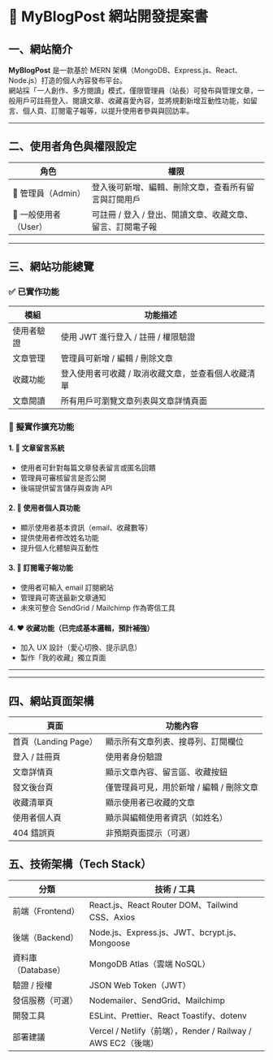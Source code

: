 # 📘 MyBlogPost 網站開發提案書

## 一、網站簡介

**MyBlogPost** 是一款基於 MERN 架構（MongoDB、Express.js、React、Node.js）打造的個人內容發布平台。  
網站採「一人創作、多方閱讀」模式，僅限管理員（站長）可發布與管理文章，一般用戶可註冊登入、閱讀文章、收藏喜愛內容，並將規劃新增互動性功能，如留言、個人頁、訂閱電子報等，以提升使用者參與與回訪率。


---

## 二、使用者角色與權限設定

| 角色 | 權限 |
|------|------|
| 👑 管理員（Admin） | 登入後可新增、編輯、刪除文章，查看所有留言與訂閱用戶 |
| 👤 一般使用者（User） | 可註冊 / 登入 / 登出、閱讀文章、收藏文章、留言、訂閱電子報 |

---

## 三、網站功能總覽

### ✅ 已實作功能

| 模組 | 功能描述 |
|------|----------|
| 使用者驗證 | 使用 JWT 進行登入 / 註冊 / 權限驗證 |
| 文章管理 | 管理員可新增 / 編輯 / 刪除文章 |
| 收藏功能 | 登入使用者可收藏 / 取消收藏文章，並查看個人收藏清單 |
| 文章閱讀 | 所有用戶可瀏覽文章列表與文章詳情頁面 |

### 🧩 擬實作擴充功能

#### 1. 📝 文章留言系統
- 使用者可針對每篇文章發表留言或匿名回饋
- 管理員可審核留言是否公開
- 後端提供留言儲存與查詢 API

#### 2. 👤 使用者個人頁功能
- 顯示使用者基本資訊（email、收藏數等）
- 提供使用者修改姓名功能
- 提升個人化體驗與互動性

#### 3. 📩 訂閱電子報功能
- 使用者可輸入 email 訂閱網站
- 管理員可寄送最新文章通知
- 未來可整合 SendGrid / Mailchimp 作為寄信工具

#### 4. ❤️ 收藏功能（已完成基本邏輯，預計補強）
- 加入 UX 設計（愛心切換、提示訊息）
- 製作「我的收藏」獨立頁面

---


---

## 四、網站頁面架構

| 頁面               | 功能內容                    |
| ---------------- | ----------------------- |
| 首頁（Landing Page） | 顯示所有文章列表、搜尋列、訂閱欄位       |
| 登入 / 註冊頁         | 使用者身份驗證                 |
| 文章詳情頁            | 顯示文章內容、留言區、收藏按鈕         |
| 發文後台頁            | 僅管理員可見，用於新增 / 編輯 / 刪除文章 |
| 收藏清單頁            | 顯示使用者已收藏的文章             |
| 使用者個人頁          | 顯示與編輯使用者資訊（如姓名）          |
| 404 錯誤頁          | 非預期頁面提示（可選）             |

## 五、技術架構（Tech Stack）
| 分類            | 技術 / 工具                                             |
| ------------- | --------------------------------------------------- |
| 前端（Frontend）  | React.js、React Router DOM、Tailwind CSS、Axios        |
| 後端（Backend）   | Node.js、Express.js、JWT、bcrypt.js、Mongoose           |
| 資料庫（Database） | MongoDB Atlas（雲端 NoSQL）                             |
| 驗證 / 授權       | JSON Web Token（JWT）                                 |
| 發信服務（可選）      | Nodemailer、SendGrid、Mailchimp                       |
| 開發工具          | ESLint、Prettier、React Toastify、dotenv               |
| 部署建議          | Vercel / Netlify（前端），Render / Railway / AWS EC2（後端） |
